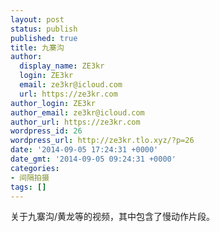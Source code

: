 ```yaml
---
layout: post
status: publish
published: true
title: 九寨沟
author:
  display_name: ZE3kr
  login: ZE3kr
  email: ze3kr@icloud.com
  url: https://ze3kr.com
author_login: ZE3kr
author_email: ze3kr@icloud.com
author_url: https://ze3kr.com
wordpress_id: 26
wordpress_url: http://ze3kr.tlo.xyz/?p=26
date: '2014-09-05 17:24:31 +0000'
date_gmt: '2014-09-05 09:24:31 +0000'
categories:
- 间隔拍摄
tags: []
---
```

<p>关于九寨沟/黄龙等的视频，其中包含了慢动作片段。</p>
